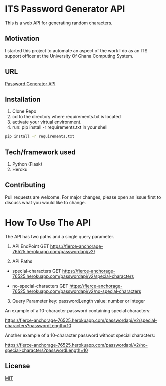 # ITS Password Generator API

This is a web API for generating random characters.

## Motivation

I started this project to automate an aspect of the work I do as an ITS support officer at the University Of Ghana Computing System.

## URL

[Password Generator API](https://fierce-anchorage-76525.herokuapp.com)

## Installation

1. Clone Repo
2. cd to the directory where requirements.txt is located
3. activate your virtual environment.
4. run: pip install -r requirements.txt in your shell

```bash
pip install -r requirements.txt
```

## Tech/framework used

1. Python (Flask)
2. Heroku

## Contributing

Pull requests are welcome. For major changes, please open an issue first to discuss what you would like to change.

# How To Use The API

The API has two paths and a single query parameter.

1. API EndPoint
   GET
   https://fierce-anchorage-76525.herokuapp.com/passwordapi/v2/

2. API Paths

- special-characters
  GET
  https://fierce-anchorage-76525.herokuapp.com/passwordapi/v2/special-characters

- no-special-characters
  GET
  https://fierce-anchorage-76525.herokuapp.com/passwordapi/v2/no-special-characters

3. Query Parameter
   key: passwordLength
   value: number or integer

An example of a 10-character password containing special characters:

https://fierce-anchorage-76525.herokuapp.com/passwordapi/v2/special-characters?passwordLength=10

Another example of a 10-character password without special characters:

https://fierce-anchorage-76525.herokuapp.com/passwordapi/v2/no-special-characters?passwordLength=10

## License

[MIT](https://choosealicense.com/licenses/mit/)
